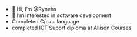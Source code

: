 - 👋 Hi, I’m @Rynehs
- 👀 I’m interested in software development
- Completed C/c++ language
- completed ICT Suport diploma at Allison Courses
<!---
Rynehs/Rynehs is a ✨ special ✨ repository because its `README.md` (this file) appears on your GitHub profile.
You can click the Preview link to take a look at your changes.
--->
